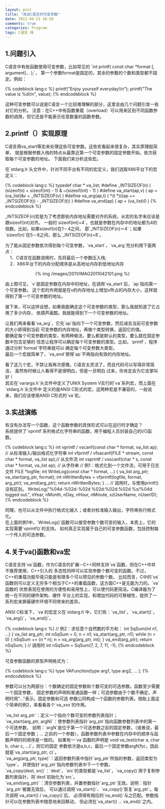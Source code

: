 ```yaml
---
layout: post
title: "浅谈C语言的可变参数"
date: 2011-04-21 16:50
comments: true
categories: Program
tags: C语言 栈
---
```

<h2>1.问题引入</h2>
<p>
C语言中有些函数使用可变参数，比如常见的 `int printf( const char *format [, argument]... );`，
第一个参数format是固定的，其余的参数的个数和类型都不固定。例如：</p>
{% codeblock lang:c %}
printf("Enjoy yourself everyday!/n");
printf("The value is %d!/n", value);
{% endcodeblock %}
<p>这种可变参数可以说是C语言一个比较难理解的部分，这里会由几个问题引发一些对它的分析。
注意：在C++中有函数重载（overload）可以用来区别不同函数参数的调用，但它还是不能表示任意数量的函数参数。</p>

<h2>2.printf（）实现原理</h2>
<p>
C语言用va_start等宏来处理这些可变参数。这些宏看起来很复杂，其实原理挺简单，
就是根据参数入栈的特点从最靠近第一个可变参数的固定参数开始，依次获取每个可变参数的地址。
下面我们来分析这些宏。</p>

<!-- more -->
<p>在`stdarg.h`头文件中，针对不同平台有不同的宏定义，我们选取X86平台下的宏定义：</p>
{% codeblock lang:c %}
typedef char * va_list;
#define _INTSIZEOF(n) ( (sizeof(n) + sizeof(int) - 1) & ~(sizeof(int) - 1) )
#define va_start(ap,v) ( ap = (va_list)&v + _INTSIZEOF(v) )
#define va_arg(ap,t) ( *(t *)((ap += _INTSIZEOF(t)) - _INTSIZEOF(t)) )
#define va_end(ap) ( ap = (va_list)0 )
{% endcodeblock %}
<p>_INTSIZEOF(n)宏是为了考虑那些内存地址需要对齐的系统，从宏的名字来应该是跟sizeof(int)对齐。
一般的`sizeof(int)=4`，也就是参数在内存中的地址都为4的倍数。比如，如果sizeof(n)在1－4之间，
那`_INTSIZEOF(n)＝4`；如果`sizeof(n)`在5－8之间，那么`_INTSIZEOF(n)=8`。</p>

<p>为了能从固定参数依次得到每个可变参数，`va_start`，`va_arg`充分利用下面两点：</br>
&nbsp;&nbsp;&nbsp;&nbsp;1．C语言在函数调用时，先将最后一个参数压入栈;</br>
&nbsp;&nbsp;&nbsp;&nbsp;2．X86平台下的内存分配顺序是从高地址内存到低地址内存</br>
<center>{% img /images/2011/IMAG2011042101.png %}</center></p>

<p>由上图可见，`v`是固定参数在内存中的地址，在调用`va_start`后，`ap`指向第一个可变参数。
这个宏的作用就是在v的内存地址上增加v所占的内存大小，这样就得到了第一个可变参数的地址。</p>

<p>接下来，可以这样设想，如果我能确定这个可变参数的类型，那么我就知道了它占用了多少内存，
依葫芦画瓢，我就能得到下一个可变参数的地址。</p>

<p>让我们再来看看`va_arg`，它先`ap`指向下一个可变参数，然后减去当前可变参数的大小即得到当前
可变参数的内存地址，再做个类型转换，返回它的值。</br>
要确定每个可变参数的类型，有两种做法，要么都是默认的类型，要么就在固定参数中包含足够的
信息让程序可以确定每个可变参数的类型。比如，`printf`，程序通过分析`format`字符串就可以
确定每个可变参数大类型。</br>
最后一个宏就简单了，`va_end`使得`ap`不再指向有效的内存地址。</p>

<p>看了这几个宏，不禁让我再次感慨，C语言太灵活了，而且代码可以写得非常简洁，
虽然有时候让人看得不是很明白，但是一旦明白 过来，你肯定会为它击掌叫好！</br>
其实在`varargs.h`头文件中定义了UNIX System V实行的`va`系列宏，而上面在`stdarg.h`头文件中
定义的是ANSI C形式的宏，这两种宏是不兼容的，一般说来，我们应该使用ANSI C形式的`va`宏。</p>

<h2>3.实战演练</h2>
<p>有没有办法写一个函数，这个函数参数的具体形式可以在运行时才确定？</br>
系统提供了`vprintf`系列格式化字符串的函数，用于编程人员封装自己的I/O函数。</p>
{% codeblock lang:c %}
int vprintf / vscanf(const char * format, va_list ap); // 从标准输入/输出格式化字符串
int vfprintf / vfsacanf(FILE * stream, const char * format, va_list ap);// 从文件流
int vsprintf / vsscanf(char * s, const char * format, va_list ap); // 从字符串
// 例1：格式化到一个文件流，可用于日志文件
FILE *logfile;
int WriteLog(const char * format, ...)
{
   va_list arg_ptr;
   va_start(arg_ptr, format);
   int nWrittenBytes = vfprintf(logfile, format, arg_ptr);
   va_end(arg_ptr);
   return nWrittenBytes;
}
...
// 调用时，与使用printf()没有区别。
WriteLog("%04d-%02d-%02d %02d:%02d:%02d %s/%04d logged out.", nYear, nMonth, nDay, nHour, nMinute, szUserName, nUserID);
{% endcodeblock %}
<p>同理，也可以从文件中执行格式化输入；或者对标准输入输出，字符串执行格式化。</br>
在上面的例1中，`WriteLog()`函数可以接受参数个数可变的输入，本质上，它的实现需要`vprintf()`的支持。
如何真正实现属于自己的可变参数函数，包括控制每一个传入的可选参数。</p>

<h2>4.关于va()函数和va宏</h2>
<p>C语言支持`va`函数，作为C语言的扩展--C++同样支持`va`函数，但在C++中并不推荐使用，C++引入的
多态性同样可以实现参数个数可变的函数。不过，C++的重载功能毕竟只能是有限多个可以预见的参数个数。
比较而言，C中的`va`函数则可以定义无穷多个相当于C++的重载函数，这方面C++是无能为力的。`va`函数的
优势表现在使用的方便性和易用性上，可以使代码更简洁。C编译器为了统一在不同的硬件架构、硬件
平台上的实现，和增加代码的可移植性，提供了一系列宏来屏蔽硬件环境不同带来的差异。</p>

<p>ANSI C标准下，`va`的宏定义在`stdarg.h`中，它们有：`va_list`，`va_start()`，`va_arg()`，`va_end()`。</p>
{% codeblock lang:c %}
// 例2：求任意个自然数的平方和：
int SqSum(int n1, ...)
{
   va_list arg_ptr;
   int nSqSum = 0, n = n1;
   va_start(arg_ptr, n1);
   while (n > 0)
  {
nSqSum += (n * n);
n = va_arg(arg_ptr, int);
  }
  va_end(arg_ptr);
  return nSqSum;
}
// 调用时
int nSqSum = SqSum(7, 2, 7, 11, -1);
{% endcodeblock %}

<p>可变参数函数的原型声明格式为：</p>
{% codeblock lang:c %}
type VAFunction(type arg1, type arg2, ... );
{% endcodeblock %}

<p>参数可以分为两部分：个数确定的固定参数和个数可变的可选参数。函数至少需要一个固定参数，
固定参数的声明和普通函数一样；可选参数由于个数不确定，声明时用"..."表示。固定参数和可选
参数公同构成一个函数的参数列表。借助上面这个简单的例2，来看看各个`va_xxx`的作用。</p>

<p>`va_list arg_ptr`：定义一个指向个数可变的参数列表指针；</br>
`va_start(arg_ptr, argN)`：使参数列表指针`arg_ptr`指向函数参数列表中的第一个可选参数，
说明：`argN`是位于第一个可选参数之前的固定参数，（或者说，最后一个固定参数；...
之前的一个参数），函数参数列表中参数在内存中的顺序与函数声明时的顺序是一致的。
如果有一`va`函数的声明是`void va_test(char a, char b, char c, ...)`，则它的固定
参数依次是a,b,c，最后一个固定参数argN为c，因此就是`va_start(arg_ptr, c)`。</br>
`va_arg(arg_ptr, type)`：返回参数列表中指针`arg_ptr`所指的参数，返回类型为`type`，
并使指针`arg_ptr`指向参数列表中下一个参数。</br>
`va_copy(dest, src)`：`dest`，`src`的类型都是`va_list`，`va_copy()`用于复制参数列表指针，将`dest`初始化为`src`。</br>
`va_end(arg_ptr)`：清空参数列表，并置参数指针`arg_ptr`无效。说明：指针`arg_ptr`被置无效后，
可以通过调用`va_start()`、`va_copy()`恢复`arg_ptr`。每次调用`va_start() / va_copy()`后，
必须得有相应的`va_end()`与之匹配。参数指针可以在参数列表中随意地来回移动，
但必须在`va_start() ... va_end()`之内。</p>

